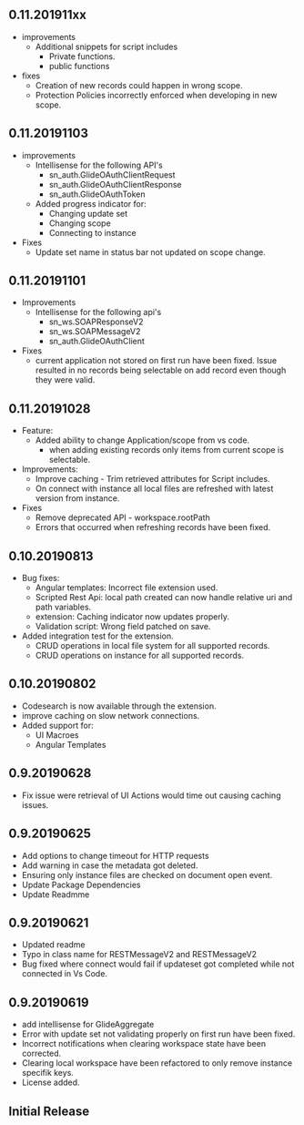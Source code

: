 ## 0.11.201911xx
* improvements
  * Additional snippets for script includes
    * Private functions.
    * public functions
* fixes
  * Creation of new records could happen in wrong scope. 
  * Protection Policies incorrectly enforced when developing in new scope. 

## 0.11.20191103
* improvements
  * Intellisense for the following API's
    * sn_auth.GlideOAuthClientRequest
    * sn_auth.GlideOAuthClientResponse
    * sn_auth.GlideOAuthToken
  * Added progress indicator for:
    * Changing update set
    * Changing scope
    * Connecting to instance
* Fixes
  * Update set name in status bar not updated on scope change.

## 0.11.20191101
* Improvements
  * Intellisense for the following api's
    * sn_ws.SOAPResponseV2
    * sn_ws.SOAPMessageV2
    * sn_auth.GlideOAuthClient
* Fixes
  * current application not stored on first run have been fixed. Issue resulted in no records being selectable on add record even though they were valid. 

## 0.11.20191028
* Feature:
  * Added ability to change Application/scope from vs code.
    * when adding existing records only items from current scope is selectable. 
* Improvements:
  * Improve caching - Trim retrieved attributes for Script includes.
  * On connect with instance all local files are refreshed with latest version from instance. 
* Fixes
  * Remove deprecated API - workspace.rootPath
  * Errors that occurred when refreshing records have been fixed.

## 0.10.20190813
* Bug fixes:
  * Angular templates: Incorrect file extension used.
  * Scripted Rest Api: local path created can now handle relative uri and path variables.
  * extension: Caching indicator now updates properly.
  * Validation script: Wrong field patched on save. 
* Added integration test for the extension.
  * CRUD operations in local file system for all supported records.
  * CRUD operations on instance for all supported records.

## 0.10.20190802
* Codesearch is now available through the extension.
* improve caching on slow network connections. 
* Added support for:
  * UI Macroes
  * Angular Templates

## 0.9.20190628
* Fix issue were retrieval of UI Actions would time out causing caching issues. 

## 0.9.20190625
* Add options to change timeout for HTTP requests
* Add warning in case the metadata got deleted.
* Ensuring only instance files are checked on document open event.
* Update Package Dependencies
* Update Readmme

## 0.9.20190621
* Updated readme
* Typo in class name for RESTMessageV2 and RESTMessageV2
* Bug fixed where connect would fail if updateset got completed while not connected in Vs Code.

## 0.9.20190619
* add intellisense for GlideAggregate 
* Error with update set not validating properly on first run have been fixed.
* Incorrect notifications when clearing workspace state have been corrected.
* Clearing local workspace have been refactored to only remove instance specifik keys. 
* License added.

## Initial Release